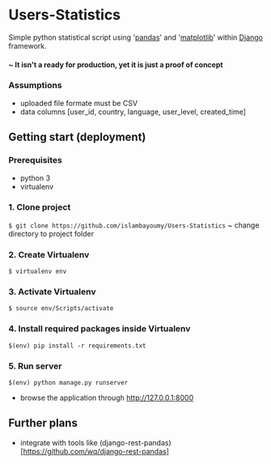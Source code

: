 # Users-Statistics
Simple python statistical script using '[pandas](https://pandas.pydata.org/)' and '[matplotlib](https://matplotlib.org/)' within [Django](https://www.djangoproject.com) framework.
#### ~ It isn't a ready for production, yet it is just a proof of concept 

### Assumptions
* uploaded file formate must be CSV
* data columns [user_id, country, language, user_level, created_time]

## Getting start (deployment)
### Prerequisites
* python 3
* virtualenv

### 1. Clone project
`$ git clone https://github.com/islambayoumy/Users-Statistics`
~ change directory to project folder  

### 2. Create Virtualenv
`$ virtualenv env`

### 3. Activate Virtualenv
`$ source env/Scripts/activate`

### 4. Install required packages inside Virtualenv
`$(env) pip install -r requirements.txt`

### 5. Run server
`$(env) python manage.py runserver`

* browse the application through http://127.0.0.1:8000

 ## Further plans
 - integrate with tools like (django-rest-pandas)[https://github.com/wq/django-rest-pandas]
